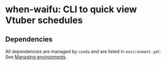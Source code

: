 # when-waifu: CLI to quick view Vtuber schedules

## Dependencies
All dependencies are managed by `conda` and are listed in `environment.yml`.
See [Managing environments](https://docs.conda.io/projects/conda/en/latest/user-guide/tasks/manage-environments.html).
